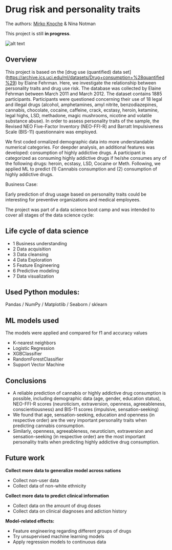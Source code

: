 # Drug risk and personality traits

The authors: [Mirko Knoche](https://github.com/CrazyBigFoot) & Nina Notman

This project is still **in progress**.

![alt text](https://cdn.pixabay.com/photo/2018/09/13/02/17/pills-3673645_1280.jpg)

## Overview 

This project is based on the [drug use (quantified) data set] (https://archive.ics.uci.edu/ml/datasets/Drug+consumption+%28quantified%29) by Elaine Fehrman. Here, we investigate the relationship between personality traits and drug use risk. The database was collected by Elaine Fehrman between March 2011 and March 2012. The dataset contains 1885 participants. Participants were questioned concerning their use of 18 legal and illegal drugs (alcohol, amphetamines, amyl nitrite, benzodiazepines, cannabis, chocolate, cocaine, caffeine, crack, ecstasy, heroin, ketamine, legal highs, LSD, methadone, magic mushrooms, nicotine and volatile substance abuse). In order to assess personality traits of the sample, the Revised NEO Five-Factor Inventory (NEO-FFI-R) and Barratt Impulsiveness Scale (BIS-11) questionnaire was employed. 

We first coded ormalized demographic data into more understandable numerical categories. For deepder analysis, an additional features was developed: consumption of highly addictive drugs. A participant is categorized as consuming highly addictive drugs if he/she consumes any of the following drugs: heroin, ecstasy, LSD, Cocaine or Meth. Following, we applied ML to predict (1) Cannabis consumption and (2) consumption of highly addictive drugs. 

Business Case: 

Early prediction of drug usage based on personality traits could be interesting for preventive organizations and medical employees. 

The project was part of a data science boot camp and was intended to cover all stages of the data science cycle:

## Life cycle of data science

- 1 Business understanding
- 2 Data acquisition
- 3 Data cleansing
- 4 Data Exploration
- 5 Feature Engineering
- 6 Predictive modeling
- 7 Data visualization

## Used Python modules:
Pandas / NumPy / Matplotlib / Seaborn / sklearn
 
## ML models used
The models were applied and compared for f1 and accuracy values

- K-nearest neighbors 
- Logistic Regression 
- XGBClassifier
- RandomForestClassifier
- Support Vector Machine
 
## Conclusions
- A reliable prediction of cannabis or highly addictive drug consumption is  possible, including demographic data (age, gender, education status),  NEO-FFI-R scores (neuroticism, extraversion, openness, agreeableness, conscientiousness) and BIS-11 scores (impulsive, sensation-seeking)
- We found that age, sensation-seeking, education and openness (in respective order) are the very important personality traits when predicting cannabis consumption. 
- Similarly, openness, agreeableness, neuroticism, extraversion and sensation-seeking (in respective order) are the most important personality traits when predicting highly addictive drug consumption.

## Future work
**Collect more data to generalize model across nations**
- Collect  non-user data 
- Collect data of non-white ethnicity 

**Collect more data to predict clinical information**
- Collect data on the amount of drug doses
- Collect data on clinical diagnoses and adiction history

**Model-related effects:**
- Feature engineering regarding different groups of drugs 
- Try unsupervised machine learning models
- Apply regression models to continuous data

